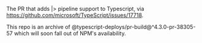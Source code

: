 The PR that adds |> pipeline support to Typescript, via https://github.com/microsoft/TypeScript/issues/17718.

This repo is an archive of @typescript-deploys/pr-build@^4.3.0-pr-38305-57 which will soon fall out of NPM's availability.